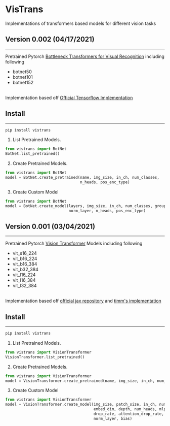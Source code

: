 # VisTrans
Implementations of transformers based models for different vision tasks

## Version 0.002 (04/17/2021)
------------------------------
Pretrained Pytorch <a href="https://arxiv.org/pdf/2101.11605v1.pdf">Bottleneck Transformers for Visual Recognition</a> including following
<br>
* botnet50
* botnet101
* botnet152
<br>
Implementation based off <a href="https://gist.github.com/aravindsrinivas/56359b79f0ce4449bcb04ab4b56a57a2">Official Tensorflow Implementation</a><br>

## Install
---------------------
```Python
pip install vistrans
```
1) List Pretrained Models.
```Python
from vistrans import BotNet
BotNet.list_pretrained()
```
2) Create Pretrained Models.
```Python
from vistrans import BotNet
model = BotNet.create_pretrained(name, img_size, in_ch, num_classes,
                                 n_heads, pos_enc_type)
```
3) Create Custom Model
```Python
from vistrans import BotNet
model = BotNet.create_model(layers, img_size, in_ch, num_classes, groups,
                            norm_layer, n_heads, pos_enc_type)
```

## Version 0.001 (03/04/2021)
-----------------------------
Pretrained Pytorch <a href="https://arxiv.org/abs/2010.11929">Vision Transformer</a> Models including following
<br>
* vit_s16_224
* vit_b16_224
* vit_b16_384
* vit_b32_384
* vit_l16_224
* vit_l16_384
* vit_l32_384
<br>
Implementation based off <a href=https://github.com/google-research/vision_transformer>official jax repository</a> and <a href="https://github.com/rwightman/pytorch-image-models/blob/master/timm/models/vision_transformer.py">timm's implementation</a><br>

## Install
---------------------
```Python
pip install vistrans
```
1) List Pretrained Models.
```Python
from vistrans import VisionTransformer
VisionTransformer.list_pretrained()
```
2) Create Pretrained Models.
```Python
from vistrans import VisionTransformer
model = VisionTransformer.create_pretrained(name, img_size, in_ch, num_classes)
```
3) Create Custom Model
```Python
from vistrans import VisionTransformer
model = VisionTransformer.create_model(img_size, patch_size, in_ch, num_classes,
                                       embed_dim, depth, num_heads, mlp_ratio,
                                       drop_rate, attention_drop_rate, hybrid,
                                       norm_layer, bias)
```
